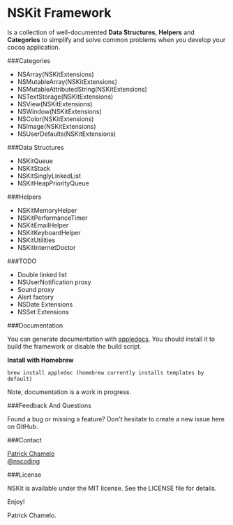 NSKit Framework
=====

Is a collection of well-documented __Data Structures__, __Helpers__ and __Categories__ to simplify and solve common problems when you develop your cocoa application. 

###Categories
- NSArray(NSKitExtensions)
- NSMutableArray(NSKitExtensions)
- NSMutableAttributedString(NSKitExtensions)
- NSTextStorage(NSKitExtensions)
- NSView(NSKitExtensions)
- NSWindow(NSKitExtensions)
- NSColor(NSKitExtensions)
- NSImage(NSKitExtensions)
- NSUserDefaults(NSKitExtensions)

###Data Structures
- NSKitQueue
- NSKitStack
- NSKitSinglyLinkedList
- NSKitHeapPriorityQueue

###Helpers
- NSKitMemoryHelper
- NSKitPerformanceTimer
- NSKitEmailHelper
- NSKitKeyboardHelper
- NSKitUtilities
- NSKitInternetDoctor

###TODO
- Double linked list
- NSUserNotification proxy
- Sound proxy
- Alert factory
- NSDate Extensions
- NSSet Extensions

###Documentation

You can generate documentation with [appledocs](https://github.com/tomaz/appledoc). You should install it to build the framework or disable the build script.

**Install with Homebrew** 

    brew install appledoc (homebrew currently installs templates by default)

Note, documentation is a work in progress.

###Feedback And Questions

Found a bug or missing a feature? Don't hesitate to create a new issue here on GitHub.

###Contact

[Patrick Chamelo](https://github.com/nscoding)<br />
[@nscoding](https://twitter.com/nscoding)

###License

NSKit is available under the MIT license. See the LICENSE file for details.

Enjoy!

Patrick Chamelo.
